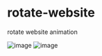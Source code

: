 # rotate-website
rotate website animation 

![image](https://user-images.githubusercontent.com/82542634/170476768-6fcdf856-d937-48b1-b7e2-c60ca3338030.png)
![image](https://user-images.githubusercontent.com/82542634/170476784-a3e4b91f-07e8-40db-b9f8-f83d9e734b13.png)
